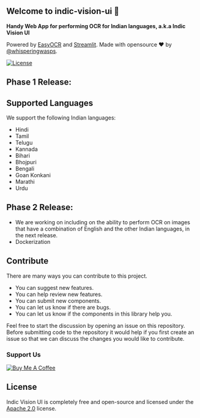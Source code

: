 ## Welcome to indic-vision-ui :wave:

**Handy Web App for performing OCR for Indian languages, a.k.a Indic Vision UI**

Powered by [EasyOCR](https://github.com/JaidedAI/EasyOCR) and [Streamlit](https://github.com/streamlit/streamlit).
Made with opensource ❤️ by [@whisperingwasps](https://github.com/whisperingwasps).

[![License](https://img.shields.io/badge/License-Apache%202.0-yellowgreen.svg)](https://opensource.org/licenses/Apache-2.0)

## Phase 1 Release:

## Supported Languages
We support the following Indian languages:
* Hindi
* Tamil
* Telugu
* Kannada
* Bihari
* Bhojpuri
* Bengali
* Goan Konkani
* Marathi
* Urdu

## Phase 2 Release:
* We are working on including on the ability to perform OCR on images that have a  combination of English and the other Indian languages, in the next release.
* Dockerization


## Contribute

There are many ways you can contribute to this project.

- You can suggest new features.
- You can help review new features.
- You can submit new components.
- You can let us know if there are bugs.
- You can let us know if the components in this library help you.

Feel free to start the discussion by opening an issue on this repository.
Before submitting code to the repository it would help if you first create
an issue so that we can discuss the changes you would like
to contribute.

### Support Us


[![Buy Me A Coffee](https://cdn.buymeacoffee.com/buttons/v2/default-yellow.png)](https://www.buymeacoffee.com/whisperingwasps)

## License

Indic Vision UI is completely free and open-source and licensed under the [Apache 2.0](https://www.apache.org/licenses/LICENSE-2.0) license.